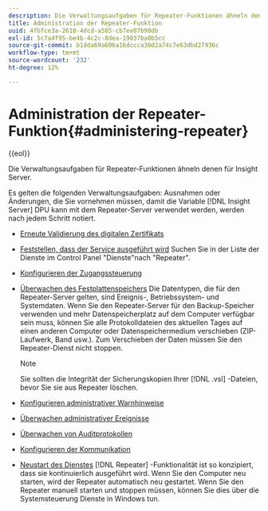 ```yaml
---
description: Die Verwaltungsaufgaben für Repeater-Funktionen ähneln denen für Insight Server.
title: Administration der Repeater-Funktion
uuid: 4fbfce3a-2610-4dcd-a585-cb7ee07b90db
exl-id: 5c7a4f95-be4b-4c2c-8dea-19037ba0b5cc
source-git-commit: b1dda69a606a16dccca30d2a74c7e63dbd27936c
workflow-type: tm+mt
source-wordcount: '232'
ht-degree: 12%

---
```


# Administration der Repeater-Funktion{#administering-repeater}

{{eol}}

Die Verwaltungsaufgaben für Repeater-Funktionen ähneln denen für Insight Server.

Es gelten die folgenden Verwaltungsaufgaben: Ausnahmen oder Änderungen, die Sie vornehmen müssen, damit die Variable [!DNL Insight Server] DPU kann mit dem Repeater-Server verwendet werden, werden nach jedem Schritt notiert.

* [Erneute Validierung des digitalen Zertifikats](../../../home/c-inst-svr/c-admin-inst-svr/c-reval-dgtl-cert.md#concept-f0020a6f0d6f477099b7a8f0b6e2944c)
* [Feststellen, dass der Service ausgeführt wird](../../../home/c-inst-svr/c-admin-inst-svr/c-cfrm-svc-rng.md#concept-15b046e92d254bbd95dec829abc76677) Suchen Sie in der Liste der Dienste im Control Panel &quot;Dienste&quot;nach &quot;Repeater&quot;.

* [Konfigurieren der Zugangssteuerung](../../../home/c-inst-svr/c-admin-inst-svr/c-config-acs-ctrl/c-config-acs-ctrl.md#concept-ac385e870dbe4b57a72bf7266b60f93d)
* [Überwachen des Festplattenspeichers](../../../home/c-inst-svr/c-admin-inst-svr/c-mntr-disk-spc/c-mntr-disk-spc.md#concept-a83447e44f4e47aba282328be395a0d4) Die Datentypen, die für den Repeater-Server gelten, sind Ereignis-, Betriebssystem- und Systemdaten. Wenn Sie den Repeater-Server für den Backup-Speicher verwenden und mehr Datenspeicherplatz auf dem Computer verfügbar sein muss, können Sie alle Protokolldateien des aktuellen Tages auf einen anderen Computer oder Datenspeichermedium verschieben (ZIP-Laufwerk, Band usw.). Zum Verschieben der Daten müssen Sie den Repeater-Dienst nicht stoppen.

   >[!NOTE]
   >
   >Sie sollten die Integrität der Sicherungskopien Ihrer [!DNL .vsl] -Dateien, bevor Sie sie aus Repeater löschen.

* [Konfigurieren administrativer Warnhinweise](../../../home/c-inst-svr/c-admin-inst-svr/t-config-adm-alrts.md#task-0858f588da4941aa9d4952f6592681aa)
* [Überwachen administrativer Ereignisse](../../../home/c-inst-svr/c-admin-inst-svr/t-mntr-adm-evts.md#task-4c78325b3e6e4dde8fa94c1896e19e34)
* [Überwachen von Auditprotokollen](../../../home/c-inst-svr/c-admin-inst-svr/t-mntr-adt-lgs.md#task-5dd9830424fe440ea1369215a1aca231)
* [Konfigurieren der Kommunikation](../../../home/c-inst-svr/c-admin-inst-svr/t-config-com.md#task-471305ecf7a644789a288f93c42514ec)
* [Neustart des Dienstes](../../../home/c-inst-svr/c-admin-inst-svr/t-rest-svc.md#task-97f97f1019bc440080ab2fddfdc04c74)  [!DNL Repeater] -Funktionalität ist so konzipiert, dass sie kontinuierlich ausgeführt wird. Wenn Sie den Computer neu starten, wird der Repeater automatisch neu gestartet. Wenn Sie den Repeater manuell starten und stoppen müssen, können Sie dies über die Systemsteuerung Dienste in Windows tun.
